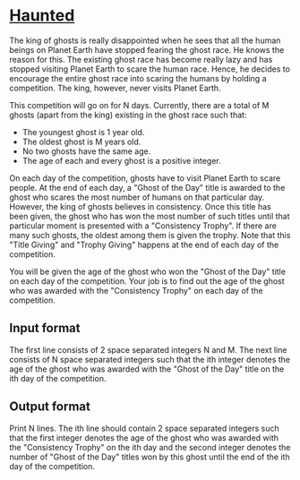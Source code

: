 # [Haunted][link]

The king of ghosts is really disappointed when he sees that all the human beings on Planet Earth have stopped fearing the ghost race. He knows the reason for this. The existing ghost race has become really lazy and has stopped visiting Planet Earth to scare the human race. Hence, he decides to encourage the entire ghost race into scaring the humans by holding a competition. The king, however, never visits Planet Earth.

This competition will go on for N days. Currently, there are a total of M ghosts (apart from the king) existing in the ghost race such that:

- The youngest ghost is 1 year old.
- The oldest ghost is M years old.
- No two ghosts have the same age.
- The age of each and every ghost is a positive integer.

On each day of the competition, ghosts have to visit Planet Earth to scare people. At the end of each day, a "Ghost of the Day" title is awarded to the ghost who scares the most number of humans on that particular day. However, the king of ghosts believes in consistency. Once this title has been given, the ghost who has won the most number of such titles until that particular moment is presented with a "Consistency Trophy". If there are many such ghosts, the oldest among them is given the trophy. Note that this "Title Giving" and "Trophy Giving" happens at the end of each day of the competition.

You will be given the age of the ghost who won the "Ghost of the Day" title on each day of the competition. Your job is to find out the age of the ghost who was awarded with the "Consistency Trophy" on each day of the competition.

## Input format

The first line consists of 2 space separated integers N and M. The next line consists of N space separated integers such that the ith integer denotes the age of the ghost who was awarded with the "Ghost of the Day" title on the ith day of the competition.

## Output format

Print N lines. The ith line should contain 2 space separated integers such that the first integer denotes the age of the ghost who was awarded with the "Consistency Trophy" on the ith day and the second integer denotes the number of "Ghost of the Day" titles won by this ghost until the end of the ith day of the competition.

[link]: https://www.hackerearth.com/practice/data-structures/trees/heapspriority-queues/practice-problems/algorithm/haunted/
